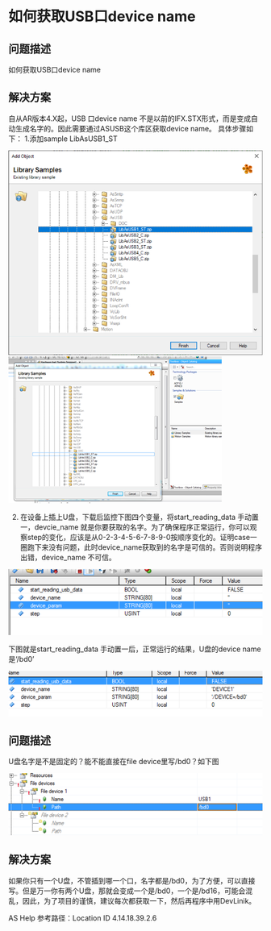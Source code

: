 # 如何获取USB口device name
## 问题描述
如何获取USB口device name
## 解决方案
自从AR版本4.X起，USB 口device name 不是以前的IFX.STX形式，而是变成自动生成名字的。因此需要通过ASUSB这个库区获取device name。
具体步骤如下：
1.添加sample LibAsUSB1_ST

![Img](./FILES/038如何获取USB口device%20name.md/img-20220620094325.png)
![Img](./FILES/038如何获取USB口device%20name.md/img-20220620094339.png)

2. 在设备上插上U盘，下载后监控下图四个变量，将start_reading_data 手动置一，devcie_name 就是你要获取的名字。为了确保程序正常运行，你可以观察step的变化，应该是从0-2-3-4-5-6-7-8-9-0按顺序变化的。证明case一圈跑下来没有问题，此时device_name获取到的名字是可信的。否则说明程序出错，device_name 不可信。

![Img](./FILES/038如何获取USB口device%20name.md/img-20220620094403.png)

下图就是start_reading_data 手动置一后，正常运行的结果，U盘的device name 是‘/bd0’

![Img](./FILES/038如何获取USB口device%20name.md/img-20220620094408.png)

## 问题描述
U盘名字是不是固定的？能不能直接在file device里写/bd0？如下图

![Img](./FILES/038如何获取USB口device%20name.md/img-20220620094512.png)

## 解决方案
如果你只有一个U盘，不管插到哪一个口，名字都是/bd0，为了方便，可以直接写。但是万一你有两个U盘，那就会变成一个是/bd0，一个是/bd16，可能会混乱，因此，为了项目的谨慎，建议每次都获取一下，然后再程序中用DevLinik。

AS Help 参考路径：Location ID 4.14.18.39.2.6